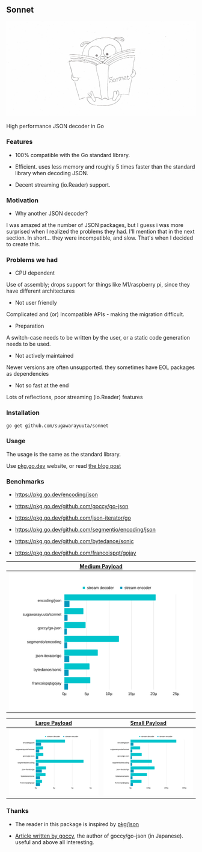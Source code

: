 ## Sonnet

![gopher.jpeg](./gopher.jpeg)

High performance JSON decoder in Go

### Features

- 100% compatible with the Go standard library.

- Efficient. uses less memory and roughly 5 times faster than the standard library when decoding JSON.

- Decent streaming (io.Reader) support. 

### Motivation

- Why another JSON decoder?

I was amazed at the number of JSON packages, but I guess i was more surprised when I realized the problems they had. I'll mention that in the next section. In short... they were incompatible, and slow. That's when I decided to create this.

### Problems we had

- CPU dependent

Use of assembly; drops support for things like M1/raspberry pi, since they have different architectures

- Not user friendly

Complicated and (or) Incompatible APIs - making the migration difficult.

- Preparation

A switch-case needs to be written by the user, or a static code generation needs to be used.

- Not actively maintained

Newer versions are often unsupported. they sometimes have EOL packages as dependencies

- Not so fast at the end

Lots of reflections, poor streaming (io.Reader) features

### Installation

```
go get github.com/sugawarayuuta/sonnet
```

### Usage

The usage is the same as the standard library.

Use [pkg.go.dev](https://pkg.go.dev/encoding/json) website, or read [the blog post](https://go.dev/blog/json)

### Benchmarks 

- https://pkg.go.dev/encoding/json

- https://pkg.go.dev/github.com/goccy/go-json

- https://pkg.go.dev/github.com/json-iterator/go

- https://pkg.go.dev/github.com/segmentio/encoding/json

- https://pkg.go.dev/github.com/bytedance/sonic

- https://pkg.go.dev/github.com/francoispqt/gojay

| [Medium Payload](https://github.com/goccy/go-json/blob/master/benchmarks/medium_payload.go#L6) |
| :---: |
| ![medium.png](./medium.png) | 

| [Large Payload](https://github.com/goccy/go-json/blob/master/benchmarks/large_payload.go#L153) | [Small Payload](https://github.com/goccy/go-json/blob/master/benchmarks/small_payload.go#L5) |
| :---: | :---: |
| ![small.png](./small.png) | ![large.png](./large.png) |

### Thanks

- The reader in this package is inspired by [pkg/json](https://github.com/pkg/json)

- [Article written by goccy](https://engineering.mercari.com/blog/entry/1599563768-081104c850/), the author of goccy/go-json (in Japanese). useful and above all interesting.
